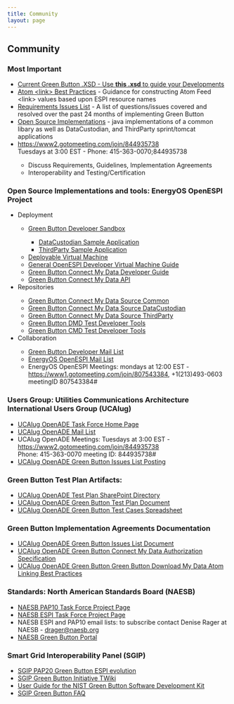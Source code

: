 ```yaml
---
title: Community
layout: page
---
```


## Community

### Most Important
<ul>
<li><a href="https://github.com/energyos/OpenESPI-Common-java/blob/master/etc/espiDerived.xsd" target="_blank">Current Green Button .XSD - Use <b>this .xsd</b> to guide your Developments</b></a></li>
<li><a href="http://osgug.ucaiug.org/sgsystems/OpenADE/Shared%20Documents/Testing%20and%20Certification/GreenButtonTestPlan/referenceMaterial/GreenButtonAtomLinks.docx" target="_blank">Atom &lt;link&gt; Best Practices</a> - Guidance for constructing Atom Feed  &lt;link&gt; values based upon ESPI resource names</li>
<li><a href="http://osgug.ucaiug.org/sgsystems/OpenADE/Shared%20Documents/Testing%20and%20Certification/GreenButtonTestPlan/HelpDeskItems.docx" target="_blank">Requirements Issues List</a> - A list of questions/issues covered and resolved over the past 24 months of implementing Green Button</li>
<li><a href="http://github.com/energyos">Open Source Implementations</a> - java implementations of a common libary as well as DataCustodian, and ThirdParty sprint/tomcat applications</li>
<li><a href="https://www2.gotomeeting.com/join/844935738" target="_blank">https://www2.gotomeeting.com/join/844935738</a><br />Tuesdays at 3:00 EST - Phone: 415-363-0070;844935738</li>
<ul>
<li>Discuss Requirements, Guidelines, Implementation Agreements</li>
<li>Interoperability and Testing/Certification</li>
</ul>
</ul>

### Open Source Implementations and tools: EnergyOS OpenESPI Project
<ul>
<li>Deployment</li>

<ul>
<li><a href="https://services.greenbuttondata.org" target="_blank">Green Button Developer Sandbox</a></li>

<ul>
<li><a href="https://services.greenbuttondata.org/DataCustodian" target="_blank">DataCustodian Sample Application</a></li>
<li><a href="https://services.greenbuttondata.org/ThirdParty" target="_blank">ThirdParty Sample Application</a></li>
</ul>

<li><a href="">Deployable Virtual Machine</a></li>
<li><a href="https://github.com/energyos/OpenESPI-wiki/wiki/Virtual-Machine-Setup" target="_blank">General OpenESPI Developer Virtual Machine Guide</a></li> 

<li><a href="http://energyos.github.io/OpenESPI-GreenButton-API-Documentation/">Green Button Connect My Data Developer Guide</a></li>
<li><a href="http://energyos.github.io/OpenESPI-GreenButton-API-Documentation/API/">Green Button Connect My Data API</a></li>
</ul>

<li>Repositories</li>
<ul>
<li><a href="https://github.com/energyos/OpenESPI-Common-java" target="_blank">Green Button Connect My Data Source Common</a></li>
<li><a href="https://github.com/energyos/OpenESPI-DataCustodian-java" target="_blank">Green Button Connect My Data Source DataCustodian</a></li>
<li><a href="https://github.com/energyos/OpenESPI-ThirdParty-java" target="_blank">Green Button Connect My Data Source ThirdParty</a></li>
<li><a href="https://github.com/energyos/OpenESPI-GreenbuttonDataSDK" target="_blank">Green Button DMD Test Developer Tools</a></li>
<li><a href="https://github.com/energyos/OpenESPI-GreenButtonCMDTest" target="_blank">Green Button CMD Test Developer Tools</a></li>
</ul>
<li>Collaboration</li>
<ul>
<li><a href="http://groups.google.com/group/greenbutton-dev/subscribe?hl=en" target="_blank">Green Button Developer Mail List</a></li> 
<li><a href="http://groups.google.com/group/energyos_espi/subscribe?hl=en" target="_blank">EnergyOS OpenESPI Mail List</a></li> 
<li>EnergyOS OpenESPI Meetings: mondays at 12:00 EST - <a href="https://www1.gotomeeting.com/join/807543384" target="_blank">https://www1.gotomeeting.com/join/807543384</a>, +1(213)493-0603<br /> meetingID 807543384#</li> 
</ul>
</ul>

### Users Group: Utilities Communications Architecture International Users Group (UCAIug) 
<ul>
<li><a href="http://osgug.ucaiug.org/sgsystems/OpenADE/default.aspx" target="_blank">UCAIug OpenADE Task Force Home Page</a></li>
<li><a href="http://www.smartgridlistserv.org/cgi/wa.exe?A0=OPENSG-OPENADE" target="_blank">UCAIug OpenADE Mail List</a></li> 
<li>UCAIug OpenADE Meetings: Tuesdays at 3:00 EST - <a href="https://www2.gotomeeting.com/join/844935738" target="_blank">https://www2.gotomeeting.com/join/844935738</a><br />Phone: 415-363-0070  meeting ID: 844935738#</li> 
<li><a href="http://osgug.ucaiug.org/HelpDesk/Lists/servicerequests/GreenButton.aspx" target="_blank">UCAIug OpenADE Green Button Issues List Posting</a></li>
</ul>

###     Green Button Test Plan Artifacts: 
<ul>
<li><a href="http://osgug.ucaiug.org/sgsystems/OpenADE/Shared%20Documents/Forms/AllItems.aspx?RootFolder=%2Fsgsystems%2FOpenADE%2FShared%20Documents%2FTesting%20and%20Certification%2FGreenButtonTestPlan&View=%7b60F72F59%2d7B0F%2d4BA0%2d985C%2dD253868CFCEF%7d" target="_blank">UCAIug OpenADE Test Plan SharePoint Directory</a></li>
<li><a href="http://osgug.ucaiug.org/sgsystems/OpenADE/Shared%20Documents/Testing%20and%20Certification/GreenButtonTestPlan/GreenButtonTestPlan.docx" target="_blank">UCAIug OpenADE Green Button Test Plan Document</a></li>
<li><a href="http://osgug.ucaiug.org/sgsystems/OpenADE/Shared%20Documents/Testing%20and%20Certification/GreenButtonTestPlan/GreenButtonTestCases.xlsm" target="_blank">UCAIug OpenADE Green Button Test Cases Spreadsheet</a></li>
</ul>

###     Green Button Implementation Agreements Documentation
<ul>
<li><a href="http://osgug.ucaiug.org/sgsystems/OpenADE/Shared%20Documents/Testing%20and%20Certification/GreenButtonTestPlan/HelpDeskItems.docx" target="_blank">UCAIug OpenADE Green Button Issues List Document</a></li>
<li><a href="http://osgug.ucaiug.org/sgsystems/OpenADE/Shared%20Documents/Testing%20and%20Certification/GreenButtonTestPlan/referenceMaterial/GreenButtonAuthorization.docx" target="_blank">UCAIug OpenADE Green Button Connect My Data Authorization Specification</a></li>
<li><a href="http://osgug.ucaiug.org/sgsystems/OpenADE/Shared%20Documents/Testing%20and%20Certification/GreenButtonTestPlan/referenceMaterial/GreenButtonAtomLinks.docx" target="_blank">UCAIug OpenADE Green Button Green Button Download My Data Atom Linking Best Practices</a></li>
</ul> 

### Standards: North American Standards Board (NAESB)

<ul>
<li><a href="http://www.naesb.org/smart_grid_pap10.asp" target="_blank">NAESB PAP10 Task Force Project Page</a></li> <li><a href="http://www.naesb.org/espi_task_force.asp" target="_blank">NAESB ESPI Task Force Project Page</a></li>
<li>NAESB ESPI and PAP10 email lists: to subscribe contact Denise Rager at NAESB - <a href="mailto&#58;drager&#64;naesb&#46;org">drager&#64;naesb.org</a>
</li> 
<li><a href="http://www.naesb.org/ESPI_Standards.asp" target="_blank">NAESB Green Button Portal</a></li>
</ul> 



### Smart Grid Interoperability Panel (SGIP) 
<ul>
<li><a href="http://collaborate.nist.gov/twiki-sggrid/bin/view/SmartGrid/GreenButtonESPIEvolution" target="_blank">SGIP PAP20 Green Button ESPI evolution</a></li> 
<li><a href="https://collaborate.nist.gov/twiki-sggrid/bin/view/SmartGrid/GreenButtonInitiative" target="_blank">SGIP Green Button Initiative TWiki</a></li> 
<li><a href="https://collaborate.nist.gov/twiki-sggrid/bin/view/SmartGrid/GreenButtonSDK" target="_blank">User Guide for the NIST Green Button Software Development Kit</a></li> 
<li><a href="https://collaborate.nist.gov/twiki-sggrid/bin/view/SmartGrid/GreenButtonFAQ" target="_blank">SGIP Green Button FAQ</a></li>
</ul> 
